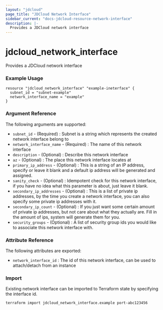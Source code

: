 ```yaml
---
layout: "jdcloud"
page_title: "JDCloud Network Interface"
sidebar_current: "docs-jdcloud-resource-network-interface"
description: |-
  Provides a JDCloud network interface
---
```


# jdcloud\_network\_interface

Provides a JDCloud network interface

### Example Usage

```hcl
resource "jdcloud_network_interface" "example-ineterface" {
  subnet_id = "subnet-example"
  network_interface_name = "example"
}
```

### Argument Reference

The following arguments are supported:

* `subnet_id` - \(Required\) : Subnet is a string which represents the created network interface belong to
* `network_interface_name` - \(Required\) : The name of this network interface
* `description` - \(Optional\) : Describe this network interface
* `az` - \(Optional\) : The place this network interface locates at
* `primary_ip_address` - \(Optional\) : This is a string of an IP address, specify or leave it blank and a default ip address will be generated and assigned.
* `sanity_check` - \(Optional\) : Idempotent check for this network interface, if you have no idea what this parameter is about, just leave it blank.
* `secondary_ip_addresses` - \(Optional\) : This is a list of private ip addresses,  by the time you create a network interface, you can also specify some private ip addresses with it.
* `secondary_ip_count` - \(Optional\) : If you just want some certain amount of private ip addresses, but not care about what they actually are. Fill in the amount of ips, system will generate them for you.
* `security_groups` - \(Optional\) : A list of security group ids you would like to associate this network interface with.

### Attribute Reference

The following attributes are exported:

* `network_interface_id` : The id of this network interface, can be used to attach/detach from an instance

### Import

Existing network interface can be imported to Terraform state by specifying the interface id.

```text
terraform import jdcloud_network_interface.example port-abc123456
```



